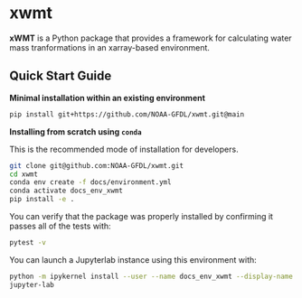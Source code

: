 # xwmt

**xWMT** is a Python package that provides a framework for calculating water mass tranformations in an xarray-based environment.

Quick Start Guide
-----------------

**Minimal installation within an existing environment**
```bash
pip install git+https://github.com/NOAA-GFDL/xwmt.git@main
```

**Installing from scratch using `conda`**

This is the recommended mode of installation for developers.
```bash
git clone git@github.com:NOAA-GFDL/xwmt.git
cd xwmt
conda env create -f docs/environment.yml
conda activate docs_env_xwmt
pip install -e .
```

You can verify that the package was properly installed by confirming it passes all of the tests with:
```bash
pytest -v
```

You can launch a Jupyterlab instance using this environment with:
```bash
python -m ipykernel install --user --name docs_env_xwmt --display-name "docs_env_xwmt"
jupyter-lab
```

